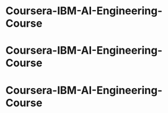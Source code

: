 # Coursera-IBM-AI-Engineering-Course
# Coursera-IBM-AI-Engineering-Course
# Coursera-IBM-AI-Engineering-Course
